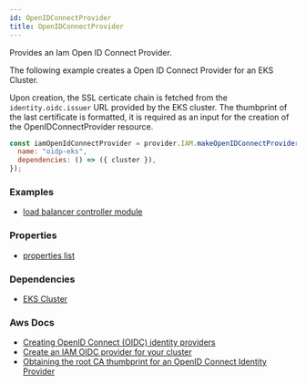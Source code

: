 ```yaml
---
id: OpenIDConnectProvider
title: OpenIDConnectProvider
---
```


Provides an Iam Open ID Connect Provider.

The following example creates a Open ID Connect Provider for an EKS Cluster.

Upon creation, the SSL certicate chain is fetched from the `identity.oidc.issuer` URL provided by the EKS cluster. The thumbprint of the last certificate is formatted, it is required as an input for the creation of the OpenIDConnectProvider resource.

```js
const iamOpenIdConnectProvider = provider.IAM.makeOpenIDConnectProvider({
  name: "oidp-eks",
  dependencies: () => ({ cluster }),
});
```

### Examples

- [load balancer controller module](https://github.com/grucloud/grucloud/blob/main/packages/modules/aws/load-balancer-controller/iac.js#)

### Properties

- [properties list](https://docs.aws.amazon.com/AWSJavaScriptSDK/latest/AWS/IAM.html#createOpenIDConnectProvider-property)

### Dependencies

- [EKS Cluster](../EKS/Cluster.md)

### Aws Docs

- [Creating OpenID Connect (OIDC) identity providers](https://docs.aws.amazon.com/IAM/latest/UserGuide/id_roles_providers_create_oidc.html)
- [Create an IAM OIDC provider for your cluster](https://docs.aws.amazon.com/eks/latest/userguide/enable-iam-roles-for-service-accounts.html)
- [Obtaining the root CA thumbprint for an OpenID Connect Identity Provider](https://docs.aws.amazon.com/IAM/latest/UserGuide/id_roles_providers_create_oidc_verify-thumbprint.html)
